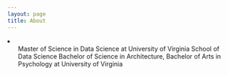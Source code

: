 ```yaml
---
layout: page
title: About
---
```

<li>
  <ul>
    Master of Science in Data Science at University of Virginia School of Data Science
    Bachelor of Science in Architecture, Bachelor of Arts in Psychology at University of Virginia
  </ul>
</li>
